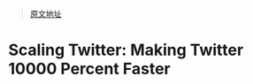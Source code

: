 > [原文地址](https://highscalability.com/scaling-twitter-making-twitter-10000-percent-faster/?ref=blog.pragmaticengineer.com)

# Scaling Twitter: Making Twitter 10000 Percent Faster
